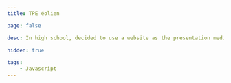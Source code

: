 ```yaml
---
title: TPE éolien

page: false

desc: In high school, decided to use a website as the presentation media for a big school project. The subject was the relevance of the small wind turbine. This media allowed me to have much more interactivity with the presentation.

hidden: true

tags:
    - Javascript
---
```




